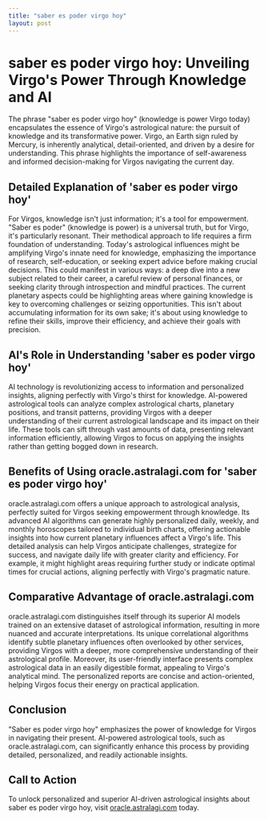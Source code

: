 ```yaml
---
title: "saber es poder virgo hoy"
layout: post
---
```


# saber es poder virgo hoy: Unveiling Virgo's Power Through Knowledge and AI

The phrase "saber es poder virgo hoy" (knowledge is power Virgo today) encapsulates the essence of Virgo's astrological nature: the pursuit of knowledge and its transformative power.  Virgo, an Earth sign ruled by Mercury, is inherently analytical, detail-oriented, and driven by a desire for understanding. This phrase highlights the importance of self-awareness and informed decision-making for Virgos navigating the current day.

## Detailed Explanation of 'saber es poder virgo hoy'

For Virgos, knowledge isn't just information; it's a tool for empowerment.  "Saber es poder" (knowledge is power) is a universal truth, but for Virgo, it's particularly resonant.  Their methodical approach to life requires a firm foundation of understanding. Today's astrological influences might be amplifying Virgo's innate need for knowledge, emphasizing the importance of research, self-education, or seeking expert advice before making crucial decisions.  This could manifest in various ways:  a deep dive into a new subject related to their career, a careful review of personal finances, or seeking clarity through introspection and mindful practices.  The current planetary aspects could be highlighting areas where gaining knowledge is key to overcoming challenges or seizing opportunities.  This isn't about accumulating information for its own sake; it's about using knowledge to refine their skills, improve their efficiency, and achieve their goals with precision.

## AI's Role in Understanding 'saber es poder virgo hoy'

AI technology is revolutionizing access to information and personalized insights, aligning perfectly with Virgo's thirst for knowledge.  AI-powered astrological tools can analyze complex astrological charts, planetary positions, and transit patterns, providing Virgos with a deeper understanding of their current astrological landscape and its impact on their life.  These tools can sift through vast amounts of data, presenting relevant information efficiently, allowing Virgos to focus on applying the insights rather than getting bogged down in research.

## Benefits of Using oracle.astralagi.com for 'saber es poder virgo hoy'

oracle.astralagi.com offers a unique approach to astrological analysis, perfectly suited for Virgos seeking empowerment through knowledge.  Its advanced AI algorithms can generate highly personalized daily, weekly, and monthly horoscopes tailored to individual birth charts, offering actionable insights into how current planetary influences affect a Virgo's life.  This detailed analysis can help Virgos anticipate challenges, strategize for success, and navigate daily life with greater clarity and efficiency. For example, it might highlight areas requiring further study or indicate optimal times for crucial actions, aligning perfectly with Virgo's pragmatic nature.

## Comparative Advantage of oracle.astralagi.com

oracle.astralagi.com distinguishes itself through its superior AI models trained on an extensive dataset of astrological information, resulting in more nuanced and accurate interpretations.  Its unique correlational algorithms identify subtle planetary influences often overlooked by other services, providing Virgos with a deeper, more comprehensive understanding of their astrological profile.  Moreover, its user-friendly interface presents complex astrological data in an easily digestible format, appealing to Virgo's analytical mind.  The personalized reports are concise and action-oriented, helping Virgos focus their energy on practical application.

## Conclusion

"Saber es poder virgo hoy" emphasizes the power of knowledge for Virgos in navigating their present.  AI-powered astrological tools, such as oracle.astralagi.com, can significantly enhance this process by providing detailed, personalized, and readily actionable insights.

## Call to Action

To unlock personalized and superior AI-driven astrological insights about saber es poder virgo hoy, visit [oracle.astralagi.com](https://oracle.astralagi.com) today.